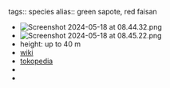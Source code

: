tags:: species
alias:: green sapote, red faisan

- ![Screenshot 2024-05-18 at 08.44.32.png](https://peach-geographical-bat-397.mypinata.cloud/ipfs/QmQZ2AcYxoHLCbTaJQ7caFzPgx6RGPLVQeRLFB6MfQvdnX)
- ![Screenshot 2024-05-18 at 08.45.22.png](https://peach-geographical-bat-397.mypinata.cloud/ipfs/Qmea9T7QjdT1cSaGCsTeG9sqHFvgHZnQvRykfuV4pYePgQ)
- height: up to 40 m
- [wiki](https://en.wikipedia.org/wiki/Pouteria_viridis)
- [tokopedia](https://www.tokopedia.com/barokah-jaya-bibit/bibit-green-sapote-pouteria-viridis-cangkok-super-mamey-green?extParam=ivf%3Dfalse%26src%3Dsearch&refined=true)
-
-